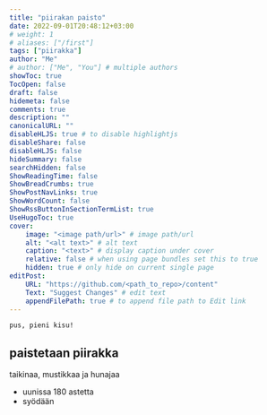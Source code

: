 ```yaml
---
title: "piirakan paisto"
date: 2022-09-01T20:48:12+03:00
# weight: 1
# aliases: ["/first"]
tags: ["piirakka"]
author: "Me"
# author: ["Me", "You"] # multiple authors
showToc: true
TocOpen: false
draft: false
hidemeta: false
comments: true
description: ""
canonicalURL: ""
disableHLJS: true # to disable highlightjs
disableShare: false
disableHLJS: false
hideSummary: false
searchHidden: false
ShowReadingTime: false
ShowBreadCrumbs: true
ShowPostNavLinks: true
ShowWordCount: false
ShowRssButtonInSectionTermList: true
UseHugoToc: true
cover:
    image: "<image path/url>" # image path/url
    alt: "<alt text>" # alt text
    caption: "<text>" # display caption under cover
    relative: false # when using page bundles set this to true
    hidden: true # only hide on current single page
editPost:
    URL: "https://github.com/<path_to_repo>/content"
    Text: "Suggest Changes" # edit text
    appendFilePath: true # to append file path to Edit link
---
```

  
    pus, pieni kisu!
    
  paistetaan piirakka
  -------------------
  
  taikinaa, mustikkaa ja hunajaa
  
  - uunissa 180 astetta  
  - syödään  
  
